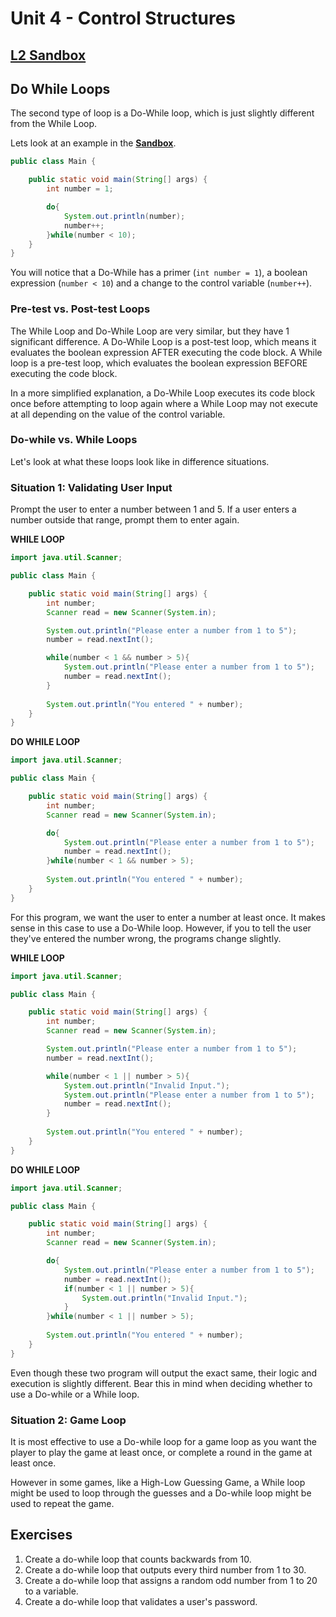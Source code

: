 # Unit 4 - Control Structures

## [L2 Sandbox][sandbox]

## Do While Loops

The second type of loop is a Do-While loop, which is just slightly different from the While Loop.

Lets look at an example in the [**Sandbox**][sandbox].

```java
public class Main {

    public static void main(String[] args) {
        int number = 1;

        do{
            System.out.println(number);
            number++;
        }while(number < 10);
    }
}
```
You will notice that a Do-While has a primer (`int number = 1`), a boolean expression (`number < 10`) and a change to the control variable (`number++`). 

### Pre-test vs. Post-test Loops

The While Loop and Do-While Loop are very similar, but they have 1 significant difference. A Do-While Loop is a post-test loop, which means it evaluates the boolean expression AFTER executing the code block. A While loop is a pre-test loop, which evaluates the boolean expression BEFORE executing the code block. 

In a more simplified explanation, a Do-While Loop executes its code block once before attempting to loop again where a While Loop may not execute at all depending on the value of the control variable. 

### Do-while vs. While Loops

Let's look at what these loops look like in difference situations. 

### Situation 1: Validating User Input
Prompt the user to enter a number between 1 and 5. If a user enters a number outside that range, prompt them to enter again.

**WHILE LOOP**
```java
import java.util.Scanner;

public class Main {

    public static void main(String[] args) {
        int number;
        Scanner read = new Scanner(System.in);

        System.out.println("Please enter a number from 1 to 5");
        number = read.nextInt();

        while(number < 1 && number > 5){
            System.out.println("Please enter a number from 1 to 5");
            number = read.nextInt();
        }
        
        System.out.println("You entered " + number);
    }
}
```
**DO WHILE LOOP**
```java
import java.util.Scanner;

public class Main {

    public static void main(String[] args) {
        int number;
        Scanner read = new Scanner(System.in);

        do{
            System.out.println("Please enter a number from 1 to 5");
            number = read.nextInt();
        }while(number < 1 && number > 5);
        
        System.out.println("You entered " + number);
    }
}
```
For this program, we want the user to enter a number at least once. It makes sense in this case to use a Do-While loop. However, if you to tell the user they've entered the number wrong, the programs change slightly. 

**WHILE LOOP**
```java
import java.util.Scanner;

public class Main {

    public static void main(String[] args) {
        int number;
        Scanner read = new Scanner(System.in);

        System.out.println("Please enter a number from 1 to 5");
        number = read.nextInt();

        while(number < 1 || number > 5){
            System.out.println("Invalid Input.");
            System.out.println("Please enter a number from 1 to 5");
            number = read.nextInt();
        }
        
        System.out.println("You entered " + number);
    }
}
```
**DO WHILE LOOP**
```java
import java.util.Scanner;

public class Main {

    public static void main(String[] args) {
        int number;
        Scanner read = new Scanner(System.in);

        do{
            System.out.println("Please enter a number from 1 to 5");
            number = read.nextInt();
            if(number < 1 || number > 5){
                System.out.println("Invalid Input.");
            }
        }while(number < 1 || number > 5);
        
        System.out.println("You entered " + number);
    }
}
```
Even though these two program will output the exact same, their logic and execution is slightly different. Bear this in mind when deciding whether to use a Do-while or a While loop. 

### Situation 2: Game Loop
It is most effective to use a Do-while loop for a game loop as you want the player to play the game at least once, or complete a round in the game at least once. 

However in some games, like a High-Low Guessing Game, a While loop might be used to loop through the guesses and a Do-while loop might be used to repeat the game. 

## Exercises
1. Create a do-while loop that counts backwards from 10.
2. Create a do-while loop that outputs every third number from 1 to 30.
3. Create a do-while loop that assigns a random odd number from 1 to 20 to a variable.
4. Create a do-while loop that validates a user's password.


[sandbox]: ../L2-Do%20While%20Loops/src/Main.java